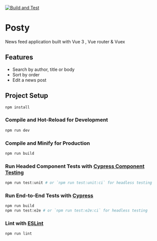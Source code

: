 [![Build and Test](https://github.com/Edmund1645/news-feed/actions/workflows/main.yml/badge.svg)](https://github.com/Edmund1645/news-feed/actions/workflows/main.yml)
# Posty
 News feed application built with Vue 3 , Vue router & Vuex

## Features 
- Search by author, title or body
- Sort by order
- Edit a news post

## Project Setup

```sh
npm install
```

### Compile and Hot-Reload for Development

```sh
npm run dev
```

### Compile and Minify for Production

```sh
npm run build
```

### Run Headed Component Tests with [Cypress Component Testing](https://on.cypress.io/component)

```sh
npm run test:unit # or `npm run test:unit:ci` for headless testing
```

### Run End-to-End Tests with [Cypress](https://www.cypress.io/)

```sh
npm run build
npm run test:e2e # or `npm run test:e2e:ci` for headless testing
```

### Lint with [ESLint](https://eslint.org/)

```sh
npm run lint
```
